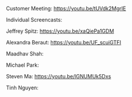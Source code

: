 Customer Meeting: https://youtu.be/tUVdk2MgrIE

Individual Screencasts:

Jeffrey Spitz: https://youtu.be/xaQiePa1GDM

Alexandra Beraut: https://youtu.be/UF_scuiGTFI

Maadhav Shah: 

Michael Park: 

Steven Ma: https://youtu.be/lGNUMUk5Dxs

Tinh Nguyen: 
